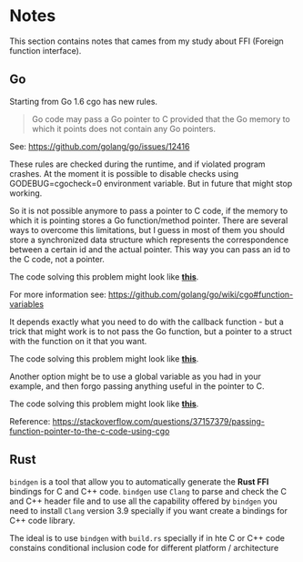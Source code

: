 # Notes

This section contains notes that cames from my study about FFI (Foreign function interface).

## Go  

Starting from Go 1.6 cgo has new rules.

> Go code may pass a Go pointer to C provided that the Go memory to which it points does not contain any Go pointers.

See: https://github.com/golang/go/issues/12416

These rules are checked during the runtime, and if violated program crashes. At the moment it is possible to disable checks using GODEBUG=cgocheck=0 environment variable. But in future that might stop working.

So it is not possible anymore to pass a pointer to C code, if the memory to which it is pointing stores a Go function/method pointer. There are several ways to overcome this limitations, but I guess in most of them you should store a synchronized data structure which represents the correspondence between a certain id and the actual pointer. This way you can pass an id to the C code, not a pointer.

The code solving this problem might look like **[this](1_method.go)**.

For more information see: https://github.com/golang/go/wiki/cgo#function-variables


It depends exactly what you need to do with the callback function - but a trick that might work is to not pass the Go function, but a pointer to a struct with the function on it that you want.

The code solving this problem might look like **[this](2_method.go)**.

Another option might be to use a global variable as you had in your example, and then forgo passing anything useful in the pointer to C.

The code solving this problem might look like **[this](3_method.go)**.


Reference: https://stackoverflow.com/questions/37157379/passing-function-pointer-to-the-c-code-using-cgo

## Rust

`bindgen` is a tool that allow you to automatically generate the **Rust FFI**  bindings
for C and C++ code.
`bindgen` use `Clang` to parse and check the C and C++ header file and to use all the
capability offered by `bindgen` you need to install `Clang` version 3.9 specially
if you want create a bindings for C++ code library.

The ideal is to use `bindgen` with `build.rs` specially if in hte C or C++ code 
constains conditional inclusion code for different platform / architecture

